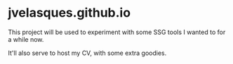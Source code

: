 # jvelasques.github.io

This project will be used to experiment with some SSG tools I wanted to for a while now.

It'll also serve to host my CV, with some extra goodies.
